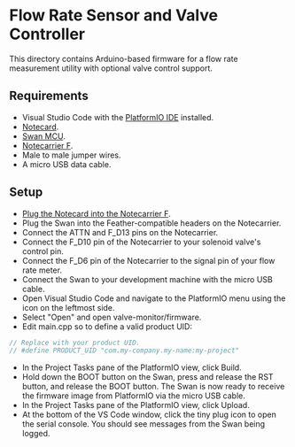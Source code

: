 # Flow Rate Sensor and Valve Controller

This directory contains Arduino-based firmware for a flow rate measurement
utility with optional valve control support.

## Requirements

- Visual Studio Code with the [PlatformIO IDE](https://platformio.org/platformio-ide)
installed.
- [Notecard](https://blues.io/products/notecard/).
- [Swan MCU](https://blues.io/products/swan/).
- [Notecarrier F](https://blues.io/products/notecarrier/notecarrier-f/).
- Male to male jumper wires.
- A micro USB data cable.

## Setup

- [Plug the Notecard into the Notecarrier F](https://dev.blues.io/quickstart/notecard-quickstart/notecard-and-notecarrier-f/).
- Plug the Swan into the Feather-compatible headers on the Notecarrier.
- Connect the ATTN and F_D13 pins on the Notecarrier.
- Connect the F_D10 pin of the Notecarrier to your solenoid valve's control pin.
- Connect the F_D6 pin of the Notecarrier to the signal pin of your flow rate
meter.
- Connect the Swan to your development machine with the micro USB cable.
- Open Visual Studio Code and navigate to the PlatformIO menu using the icon
on the leftmost side.
- Select "Open" and open valve-monitor/firmware.
- Edit main.cpp so to define a valid product UID:

```C
// Replace with your product UID.
// #define PRODUCT_UID "com.my-company.my-name:my-project"
```

- In the Project Tasks pane of the PlatformIO view, click Build.
- Hold down the BOOT button on the Swan, press and release the RST button, and
release the BOOT button. The Swan is now ready to receive the firmware image
from PlatformIO via the micro USB cable.
- In the Project Tasks pane of the PlatformIO view, click Upload.
- At the bottom of the VS Code window, click the tiny plug icon to open the
serial console. You should see messages from the Swan being logged.

